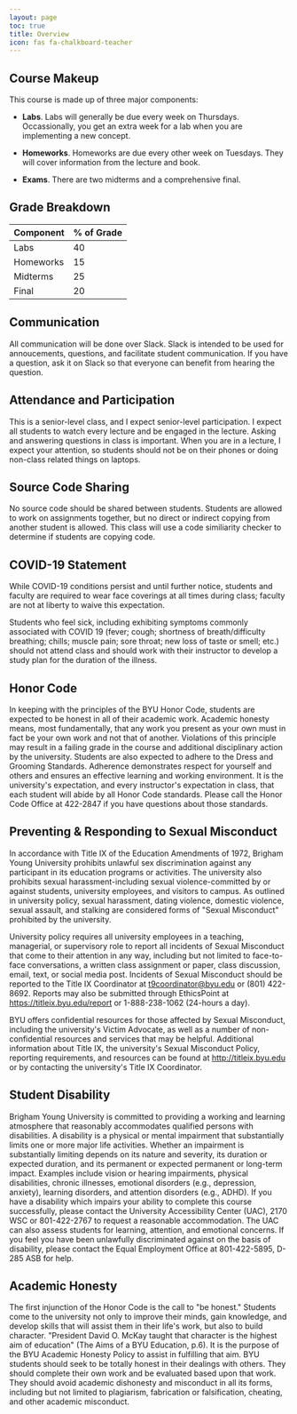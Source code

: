 ```yaml
---
layout: page
toc: true
title: Overview
icon: fas fa-chalkboard-teacher
---
```


## Course Makeup

This course is made up of three major components:

- **Labs**. Labs will generally be due every week on Thursdays. Occassionally, you get an extra week for a lab when you are implementing a new concept.

- **Homeworks**. Homeworks are due every other week on Tuesdays. They will cover information from the lecture and book.

- **Exams**. There are two midterms and a comprehensive final.

 

## Grade Breakdown

| Component | % of Grade |
| --------- | ---------- |
| Labs      | 40         |
| Homeworks | 15         |
| Midterms  | 25         |
| Final     | 20         |


## Communication
All communication will be done over Slack. Slack is intended to be used for annoucements, questions, and facilitate student communication. If you have a question, ask it on Slack so that everyone can benefit from hearing the question. 

## Attendance and Participation
This is a senior-level class, and I expect senior-level participation. I expect all students to watch every lecture and be engaged in the lecture. Asking and answering questions in class is important. When you are in a lecture, I expect your attention, so students should not be on their phones or doing non-class related things on laptops.

## Source Code Sharing
No source code should be shared between students. Students are allowed to work on assignments together, but no direct or indirect copying from another student is allowed. This class will use a code similiarity checker to determine if students are copying code.


## COVID-19 Statement
While COVID-19 conditions persist and until further notice, students and faculty are required to wear face coverings at all times during class; faculty are not at liberty to waive this expectation.

Students who feel sick, including exhibiting symptoms commonly associated with COVID 19 (fever; cough; shortness of breath/difficulty breathing; chills; muscle pain; sore throat; new loss of taste or smell; etc.) should not attend class and should work with their instructor to develop a study plan for the duration of the illness.

## Honor Code
In keeping with the principles of the BYU Honor Code, students are expected to be honest in all of their academic work. Academic honesty means, most fundamentally, that any work you present as your own must in fact be your own work and not that of another. Violations of this principle may result in a failing grade in the course and additional disciplinary action by the university. Students are also expected to adhere to the Dress and Grooming Standards. Adherence demonstrates respect for yourself and others and ensures an effective learning and working environment. It is the university's expectation, and every instructor's expectation in class, that each student will abide by all Honor Code standards. Please call the Honor Code Office at 422-2847 if you have questions about those standards.

## Preventing & Responding to Sexual Misconduct
In accordance with Title IX of the Education Amendments of 1972, Brigham Young University prohibits unlawful sex discrimination against any participant in its education programs or activities. The university also prohibits sexual harassment-including sexual violence-committed by or against students, university employees, and visitors to campus. As outlined in university policy, sexual harassment, dating violence, domestic violence, sexual assault, and stalking are considered forms of "Sexual Misconduct" prohibited by the university.

University policy requires all university employees in a teaching, managerial, or supervisory role to report all incidents of Sexual Misconduct that come to their attention in any way, including but not limited to face-to-face conversations, a written class assignment or paper, class discussion, email, text, or social media post. Incidents of Sexual Misconduct should be reported to the Title IX Coordinator at t9coordinator@byu.edu or (801) 422-8692. Reports may also be submitted through EthicsPoint at https://titleix.byu.edu/report or 1-888-238-1062 (24-hours a day).

BYU offers confidential resources for those affected by Sexual Misconduct, including the university's Victim Advocate, as well as a number of non-confidential resources and services that may be helpful. Additional information about Title IX, the university's Sexual Misconduct Policy, reporting requirements, and resources can be found at http://titleix.byu.edu or by contacting the university's Title IX Coordinator.

## Student Disability
Brigham Young University is committed to providing a working and learning atmosphere that reasonably accommodates qualified persons with disabilities. A disability is a physical or mental impairment that substantially limits one or more major life activities. Whether an impairment is substantially limiting depends on its nature and severity, its duration or expected duration, and its permanent or expected permanent or long-term impact. Examples include vision or hearing impairments, physical disabilities, chronic illnesses, emotional disorders (e.g., depression, anxiety), learning disorders, and attention disorders (e.g., ADHD). If you have a disability which impairs your ability to complete this course successfully, please contact the University Accessibility Center (UAC), 2170 WSC or 801-422-2767 to request a reasonable accommodation. The UAC can also assess students for learning, attention, and emotional concerns. If you feel you have been unlawfully discriminated against on the basis of disability, please contact the Equal Employment Office at 801-422-5895, D-285 ASB for help.

## Academic Honesty
The first injunction of the Honor Code is the call to "be honest." Students come to the university not only to improve their minds, gain knowledge, and develop skills that will assist them in their life's work, but also to build character. "President David O. McKay taught that character is the highest aim of education" (The Aims of a BYU Education, p.6). It is the purpose of the BYU Academic Honesty Policy to assist in fulfilling that aim. BYU students should seek to be totally honest in their dealings with others. They should complete their own work and be evaluated based upon that work. They should avoid academic dishonesty and misconduct in all its forms, including but not limited to plagiarism, fabrication or falsification, cheating, and other academic misconduct.